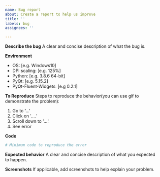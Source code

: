 ```yaml
---
name: Bug report
about: Create a report to help us improve
title: ''
labels: bug
assignees: ''

---
```


<!-- 作者还是一名学生党，有更加重要的事情等着自己完成。维护这个开源项目很花时间，一个复杂的组件往往要花一到两天来完成但又得不到任何回报，这些逝去的时间已经足够自己接一个商业单子了，所以只会抽出一些周末时间来维护这个项目，响应 issue 的速度可能很慢。新组件将按照自己的计划进行添加，请不要提关于新组件需求的 issue。作者有一些代码洁癖，暂时不接受新组件的 PR。如果真的很想要这个组件，可以在爱发电中支持作者的开发。

请补充完整模板要求的环境信息，这很重要，不符合规范的 Issue 会被直接关闭哦。同时请注意礼貌用词，作者没有义务解决素不相识的你所遇到的问题，维护项目仅仅是出于个人兴趣，语句之间夹杂的阴阳怪气的省略号绝对达咩 -->

**Describe the bug**
A clear and concise description of what the bug is.

**Environment**
- OS: [e.g. Windows10]
- DPI scaling: [e.g. 125%]
- Python: [e.g. 3.8.6 64-bit]
- PyQt: [e.g. 5.15.2]
- PyQt-Fluent-Widgets: [e.g 0.2.1]

**To Reproduce**
Steps to reproduce the behavior(you can use gif to demonstrate the problem):
1. Go to '...'
2. Click on '....'
3. Scroll down to '....'
4. See error

**Code**
```python
# Minimum code to reproduce the error

```

**Expected behavior**
A clear and concise description of what you expected to happen.

**Screenshots**
If applicable, add screenshots to help explain your problem.
